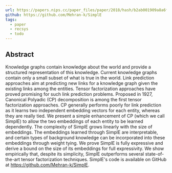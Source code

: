 ```yaml
---
url: https://papers.nips.cc/paper_files/paper/2018/hash/b2ab001909a8a6f04b51920306046ce5-Abstract.html
github: https://github.com/Mehran-k/SimplE
tags:
  - paper
  - recsys
  - todo
---
```

## Abstract

Knowledge graphs contain knowledge about the world and provide a structured representation of this knowledge. Current knowledge graphs contain only a small subset of what is true in the world. Link prediction approaches aim at predicting new links for a knowledge graph given the existing links among the entities. Tensor factorization approaches have proved promising for such link prediction problems. Proposed in 1927, Canonical Polyadic (CP) decomposition is among the first tensor factorization approaches. CP generally performs poorly for link prediction as it learns two independent embedding vectors for each entity, whereas they are really tied. We present a simple enhancement of CP (which we call SimplE) to allow the two embeddings of each entity to be learned dependently. The complexity of SimplE grows linearly with the size of embeddings. The embeddings learned through SimplE are interpretable, and certain types of background knowledge can be incorporated into these embeddings through weight tying. We prove SimplE is fully expressive and derive a bound on the size of its embeddings for full expressivity. We show empirically that, despite its simplicity, SimplE outperforms several state-of-the-art tensor factorization techniques. SimplE's code is available on GitHub at https://github.com/Mehran-k/SimplE.

